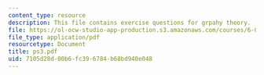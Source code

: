 ```yaml
---
content_type: resource
description: This file contains exercise questions for grpahy theory.
file: https://ol-ocw-studio-app-production.s3.amazonaws.com/courses/6-042j-mathematics-for-computer-science-fall-2005/7105d28d00b6fc396784b68bd940e048_ps3.pdf
file_type: application/pdf
resourcetype: Document
title: ps3.pdf
uid: 7105d28d-00b6-fc39-6784-b68bd940e048
---
```

